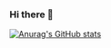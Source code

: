 ### Hi there 👋

[![Anurag's GitHub stats](https://github-readme-stats.vercel.app/api?username=ppusda&show_icons=true&theme=dark)](https://github.com/anuraghazra/github-readme-stats)

<!--
**ppusda/ppusda** is a ✨ _special_ ✨ repository because its `README.md` (this file) appears on your GitHub profile.

Here are some ideas to get you started:

- 🔭 I’m currently working on ...
- 🌱 I’m currently learning ...
- 👯 I’m looking to collaborate on ...
- 🤔 I’m looking for help with ...
- 💬 Ask me about ...
- 📫 How to reach me: ...
- 😄 Pronouns: ...
- ⚡ Fun fact: ...
-->
